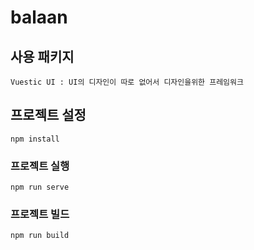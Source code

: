 # balaan

## 사용 패키지
```
Vuestic UI : UI의 디자인이 따로 없어서 디자인을위한 프레임워크
```

## 프로젝트 설정
```
npm install
```

### 프로젝트 실행
```
npm run serve
```

### 프로젝트 빌드
```
npm run build
```
